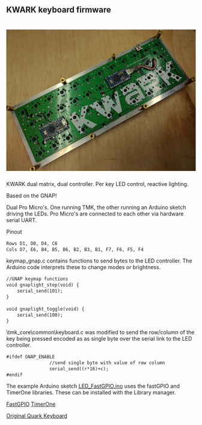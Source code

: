 ## KWARK keyboard firmware
![KWARK 1.0 Assembled](kwark.jpg)
======================
KWARK dual matrix, dual controller. Per key LED control, reactive lighting.

Based on the GNAP!

Dual Pro Micro's. One running TMK, the other running an Arduino sketch driving the LEDs. Pro Micro's are connected to each other via hardware serial UART.

Pinout

	Rows D1, D0, D4, C6 
	Cols D7, E6, B4, B5, B6, B2, B3, B1, F7, F6, F5, F4
	
keymap_gnap.c contains functions to send bytes to the LED controller. The Arduino code interprets these to change modes or brightness.

	//GNAP keymap functions
	void gnaplight_step(void) {
		serial_send(101);
	}
	
	void gnaplight_toggle(void) {
		serial_send(100);
	}

\tmk_core\common\keyboard.c was modified to send the row/column of the key being pressed encoded as as single byte over the serial link to the LED controller.

	#ifdef GNAP_ENABLE
					//send single byte with value of row column
                    serial_send((r*16)+c);
	#endif

The example Arduino sketch [LED_FastGPIO.ino](LED_FastGPIO.ino) uses the fastGPIO and TimerOne libraries. These can be installed with the Library manager.

[FastGPIO](https://github.com/pololu/fastgpio-arduino)
[TimerOne](https://www.pjrc.com/teensy/td_libs_TimerOne.html)

[Original Quark Keyboard](https://deskthority.net/workshop-f7/quark-keyboard-40-staggered-layout-that-fits-all-planck-cases-t10474.html)